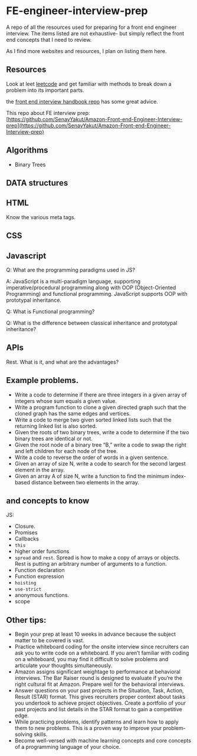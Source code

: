 # FE-engineer-interview-prep
A repo of all the resources used for preparing for a front end engineer interview.
The items listed are not exhaustive- but simply reflect the front end concepts that I need to review.

As I find more websites and resources, I plan on listing them here.


## Resources

Look at leet [leetcode](https://leetcode.com/) and get familiar with methods to break down a problem into its important parts.

the [front end interview handbook repo](https://github.com/yangshun/front-end-interview-handbook) has some great advice.

This repo about FE interview prep: [https://github.com/SenayYakut/Amazon-Front-end-Engineer-Interview-prep](https://github.com/SenayYakut/Amazon-Front-end-Engineer-Interview-prep)
## Algorithms

- Binary Trees

## DATA structures

## HTML

Know the various meta tags.
## CSS

## Javascript

Q: What are the programming paradigms used in JS?

A: JavaScript is a multi-paradigm language, supporting imperative/procedural programming along with OOP (Object-Oriented Programming) and functional programming. JavaScript supports OOP with prototypal inheritance.

Q: What is Functional programming?

Q: What is the difference between classical inheritance and prototypal inheritance?

## APIs

Rest. What is it, and what are the advantages?


## Example problems.

- Write a code to determine if there are three integers in a given array of integers whose sum equals a given value.
- Write a program function to clone a given directed graph such that the cloned graph has the same edges and vertices.
- Write a code to merge two given sorted linked lists such that the returning linked list is also sorted.
- Given the roots of two binary trees, write a code to determine if the two binary trees are identical or not.
- Given the root node of a binary tree “B,” write a code to swap the right and left children for each node of the tree.
- Write a code to reverse the order of words in a given sentence.
- Given an array of size N, write a code to search for the second largest element in the array.
- Given an array A of size N, write a function to find the minimum index-based distance between two elements in the array.

## and concepts to know

JS:
- Closure.
- Promises
- Callbacks
- `this`
- higher order functions
- `spread` and `rest`. Spread is how to make a copy of arrays or objects. Rest is putting an arbitrary number of arguments to a function.
- Function declaration
- Function expression
- `hoisting`
- `use-strict`
- anonymous functions.
- scope


## Other tips:

- Begin your prep at least 10 weeks in advance because the subject matter to be covered is vast.
- Practice whiteboard coding for the onsite interview since recruiters can ask you to write code on a whiteboard. If you aren’t familiar with coding on a whiteboard, you may find it difficult to solve problems and articulate your thoughts simultaneously.
- Amazon assigns significant weightage to performance at behavioral interviews. The Bar Raiser round is designed to evaluate if you’re the right cultural fit at Amazon. Prepare well for the behavioral interviews.
- Answer questions on your past projects in the Situation, Task, Action, Result (STAR) format. This gives recruiters proper context about tasks you undertook to achieve project objectives.
Create a portfolio of your past projects and list details in the STAR format to gain a competitive edge.
- While practicing problems, identify patterns and learn how to apply them to new problems. This is a proven way to improve your problem-solving skills.
- Become well-versed with machine learning concepts and core concepts of a programming language of your choice.
